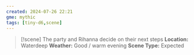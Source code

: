 ```yaml
---
created: 2024-07-26 22:21
gme: mythic
tags: [tiny-d6,scene]
---
```

> [!scene] The party and Rihanna decide on their next steps
> **Location:** Waterdeep
> **Weather:** Good / warm evening
> **Scene Type:** Expected


